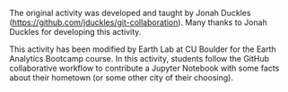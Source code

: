 The original activity was developed and taught by Jonah Duckles (https://github.com/jduckles/git-collaboration). Many thanks to Jonah Duckles for developing this activity.

This activity has been modified by Earth Lab at CU Boulder for the Earth Analytics Bootcamp course. In this activity, students follow the GitHub collaborative workflow to contribute a Jupyter Notebook with some facts about their hometown (or some other city of their choosing). 
